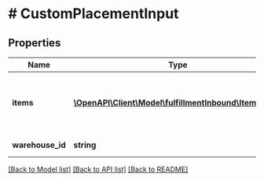 # # CustomPlacementInput

## Properties

Name | Type | Description | Notes
------------ | ------------- | ------------- | -------------
**items** | [**\OpenAPI\Client\Model\fulfillmentInbound\ItemInput[]**](ItemInput.md) | Items included while creating Inbound Plan. |
**warehouse_id** | **string** | Warehouse Id. |

[[Back to Model list]](../../README.md#models) [[Back to API list]](../../README.md#endpoints) [[Back to README]](../../README.md)
